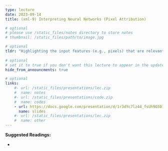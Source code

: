```yaml
---
type: lecture
date: 2023-09-14
title: (xml-9) Interpreting Neural Networks (Pixel Attribution)

# optional
# please use /static_files/notes directory to store notes
# thumbnail: /static_files/path/to/image.jpg

# optional
tldr: "Highlighting the input features (e.g., pixels) that are relevant for a DNN prediction"
  
# optional
# set it to true if you don't want this lecture to appear in the updates section
hide_from_announcments: true

# optional
links: 
    #- url: /static_files/presentations/lec.zip
    #  name: notes
    #- url: /static_files/presentations/code.zip
    #  name: codes
    - url: https://docs.google.com/presentation/d/1r3dYc7lz44_fsUh9O301ZzZs0VWA1BWWDVsO5EMBo20/edit?usp=sharing
      name: slides
    #- url: /static_files/presentations/lec.zip
    #  name: other
---
```


**Suggested Readings:**
- []()
